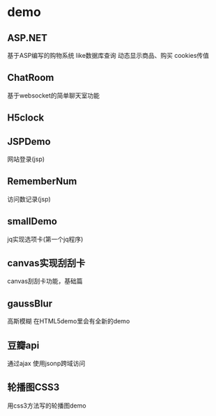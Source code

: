# demo
## ASP.NET
基于ASP编写的购物系统 like数据库查询 动态显示商品、购买 cookies传值
## ChatRoom
基于websocket的简单聊天室功能
## H5clock

## JSPDemo
网站登录(jsp)
## RememberNum
访问数记录(jsp)
## smallDemo
jq实现选项卡(第一个jq程序)
## canvas实现刮刮卡
canvas刮刮卡功能，基础篇
## gaussBlur
高斯模糊 在HTML5demo里会有全新的demo
## 豆瓣api
通过ajax 使用jsonp跨域访问
## 轮播图CSS3
用css3方法写的轮播图demo

